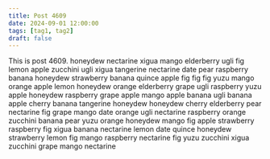 ```yaml
---
title: Post 4609
date: 2024-09-01 12:00:00
tags: [tag1, tag2]
draft: false
---
```

This is post 4609.
honeydew
nectarine
xigua
mango
elderberry
ugli
fig
lemon
apple
zucchini
ugli
xigua
tangerine
nectarine
date
pear
raspberry
banana
honeydew
strawberry
banana
quince
apple
fig
fig
fig
yuzu
mango
orange
apple
lemon
honeydew
orange
elderberry
grape
ugli
raspberry
yuzu
apple
honeydew
raspberry
grape
apple
mango
apple
banana
ugli
banana
apple
cherry
banana
tangerine
honeydew
honeydew
cherry
elderberry
pear
nectarine
fig
grape
mango
date
orange
ugli
nectarine
raspberry
orange
zucchini
banana
pear
yuzu
orange
honeydew
mango
fig
apple
strawberry
raspberry
fig
xigua
banana
nectarine
lemon
date
quince
honeydew
strawberry
lemon
fig
mango
raspberry
nectarine
fig
yuzu
zucchini
xigua
zucchini
grape
mango
nectarine
